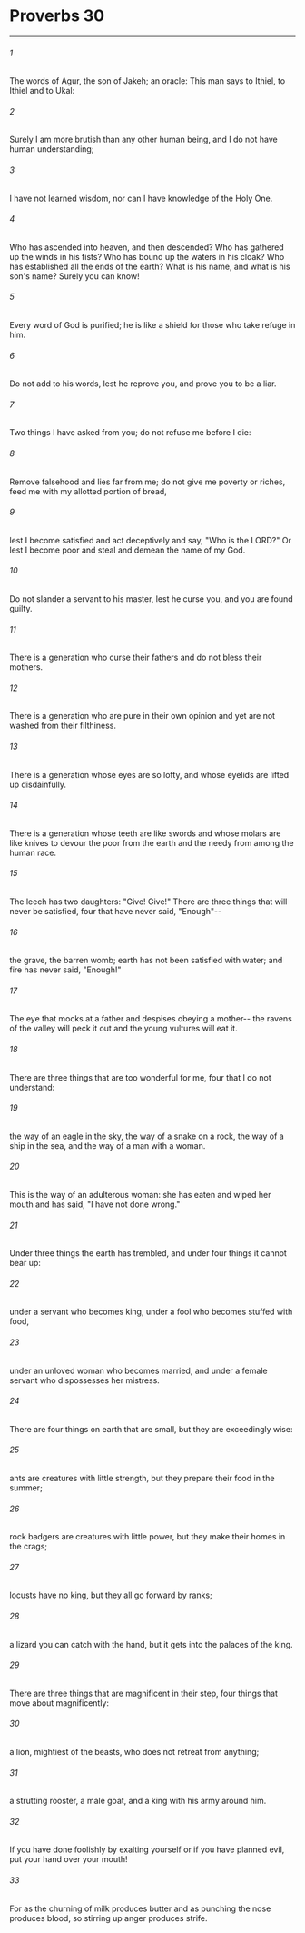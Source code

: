 # Proverbs 30
***



###### 1 
The words of Agur, the son of Jakeh; an oracle: This man says to Ithiel, to Ithiel and to Ukal: 

###### 2 
Surely I am more brutish than any other human being, and I do not have human understanding; 

###### 3 
I have not learned wisdom, nor can I have knowledge of the Holy One. 

###### 4 
Who has ascended into heaven, and then descended? Who has gathered up the winds in his fists? Who has bound up the waters in his cloak? Who has established all the ends of the earth? What is his name, and what is his son's name? Surely you can know! 

###### 5 
Every word of God is purified; he is like a shield for those who take refuge in him. 

###### 6 
Do not add to his words, lest he reprove you, and prove you to be a liar. 

###### 7 
Two things I have asked from you; do not refuse me before I die: 

###### 8 
Remove falsehood and lies far from me; do not give me poverty or riches, feed me with my allotted portion of bread, 

###### 9 
lest I become satisfied and act deceptively and say, "Who is the LORD?" Or lest I become poor and steal and demean the name of my God. 

###### 10 
Do not slander a servant to his master, lest he curse you, and you are found guilty. 

###### 11 
There is a generation who curse their fathers and do not bless their mothers. 

###### 12 
There is a generation who are pure in their own opinion and yet are not washed from their filthiness. 

###### 13 
There is a generation whose eyes are so lofty, and whose eyelids are lifted up disdainfully. 

###### 14 
There is a generation whose teeth are like swords and whose molars are like knives to devour the poor from the earth and the needy from among the human race. 

###### 15 
The leech has two daughters: "Give! Give!" There are three things that will never be satisfied, four that have never said, "Enough"-- 

###### 16 
the grave, the barren womb; earth has not been satisfied with water; and fire has never said, "Enough!" 

###### 17 
The eye that mocks at a father and despises obeying a mother-- the ravens of the valley will peck it out and the young vultures will eat it. 

###### 18 
There are three things that are too wonderful for me, four that I do not understand: 

###### 19 
the way of an eagle in the sky, the way of a snake on a rock, the way of a ship in the sea, and the way of a man with a woman. 

###### 20 
This is the way of an adulterous woman: she has eaten and wiped her mouth and has said, "I have not done wrong." 

###### 21 
Under three things the earth has trembled, and under four things it cannot bear up: 

###### 22 
under a servant who becomes king, under a fool who becomes stuffed with food, 

###### 23 
under an unloved woman who becomes married, and under a female servant who dispossesses her mistress. 

###### 24 
There are four things on earth that are small, but they are exceedingly wise: 

###### 25 
ants are creatures with little strength, but they prepare their food in the summer; 

###### 26 
rock badgers are creatures with little power, but they make their homes in the crags; 

###### 27 
locusts have no king, but they all go forward by ranks; 

###### 28 
a lizard you can catch with the hand, but it gets into the palaces of the king. 

###### 29 
There are three things that are magnificent in their step, four things that move about magnificently: 

###### 30 
a lion, mightiest of the beasts, who does not retreat from anything; 

###### 31 
a strutting rooster, a male goat, and a king with his army around him. 

###### 32 
If you have done foolishly by exalting yourself or if you have planned evil, put your hand over your mouth! 

###### 33 
For as the churning of milk produces butter and as punching the nose produces blood, so stirring up anger produces strife.
